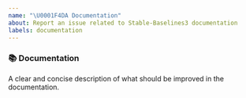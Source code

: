```yaml
---
name: "\U0001F4DA Documentation"
about: Report an issue related to Stable-Baselines3 documentation
labels: documentation
---
```


### 📚 Documentation

A clear and concise description of what should be improved in the documentation.